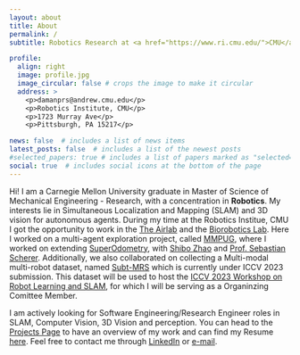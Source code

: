 ```yaml
---
layout: about
title: About
permalink: /
subtitle: Robotics Research at <a href="https://www.ri.cmu.edu/">CMU</a> <br/><strong>Skills</strong> - SLAM, 3D Vision, Deep Learning

profile:
  align: right
  image: profile.jpg
  image_circular: false # crops the image to make it circular
  address: >
    <p>damanprs@andrew.cmu.edu</p>
    <p>Robotics Institute, CMU</p>
    <p>1723 Murray Ave</p>
    <p>Pittsburgh, PA 15217</p>

news: false  # includes a list of news items
latest_posts: false  # includes a list of the newest posts
#selected_papers: true # includes a list of papers marked as "selected={true}"
social: true  # includes social icons at the bottom of the page
---
```

Hi! I am a Carnegie Mellon University graduate in Master of Science of Mechanical Engineering - Research, with a concentration in **Robotics**. My interests lie in Simultaneous Localization and Mapping (SLAM) and 3D vision for autonomous agents. During my time at the Robotics Institue, CMU I got the opportunity to work in the [The Airlab](https://theairlab.org/) and the [Biorobotics Lab](http://biorobotics.ri.cmu.edu/index.php). Here I worked on a multi-agent exploration project, called [MMPUG](https://www.ri.cmu.edu/project/mmpug-multi-model-perception-uber-good/), where I worked on extending [SuperOdometry](https://superodometry.com/), with [Shibo Zhao](https://shibowing.github.io/) and [Prof. Sebastian Scherer](https://www.ri.cmu.edu/ri-faculty/sebastian-scherer/). Additionally, we also collaborated on collecting a Multi-modal multi-robot dataset, named [Subt-MRS](https://superodometry.com/datasets) which is currently under ICCV 2023 submission. This dataset will be used to host the [ICCV 2023 Workshop on Robot Learning and SLAM](https://superodometry.com/iccv23), for which I will be serving as a Organinzing Comittee Member.

I am actively looking for Software Engineering/Research Engineer roles in SLAM, Computer Vision, 3D Vision and perception. You can head to the [Projects Page](/projects) to have an overview of my work and can find my Resume [here](/cv). Feel free to contact me through [LinkedIn](https://www.linkedin.com/in/dp-singh2899/) or [e-mail](mailto:damanprs@andrew.cmu.edu).